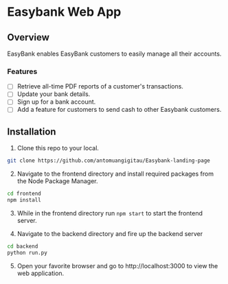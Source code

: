 # Easybank Web App

## Overview
EasyBank enables EasyBank customers to easily manage all their accounts.

### Features
- [ ] Retrieve all-time PDF reports of a customer's transactions.
- [ ] Update your bank details.
- [ ] Sign up for a bank account.
- [ ] Add a feature for customers to send cash to other Easybank customers.

## Installation
1. Clone this repo to your local.
```bash
git clone https://github.com/antomuangigitau/Easybank-landing-page
```
2. Navigate to the frontend directory and install required packages from the Node Package Manager.
```bash
cd frontend
npm install
```

3. While in the frontend directory run `npm start` to start the frontend server.

4. Navigate to the backend directory and fire up the backend server
```bash
cd backend
python run.py
```
5. Open your favorite browser and go to http://localhost:3000 to view the web application.
